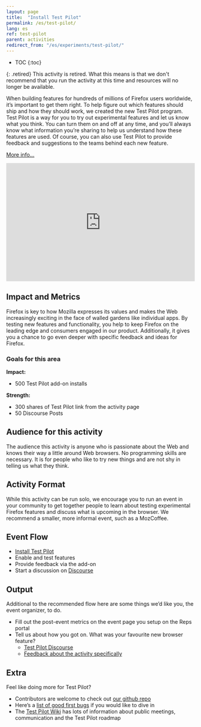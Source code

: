 ```yaml
---
layout: page
title:  "Install Test Pilot"
permalink: /es/test-pilot/
lang: es
ref: test-pilot
parent: activities
redirect_from: "/es/experiments/test-pilot/"
---
```


* TOC
{:toc}

{: .retired}
This activity is retired. What this means is that we don't recommend that you run the activity at this time and resources will no longer be available.

When building features for hundreds of millions of Firefox users worldwide, it’s important to get them right. To help figure out which features should ship and how they should work, we created the new Test Pilot program. Test Pilot is a way for you to try out experimental features and let us know what you think. You can turn them on and off at any time, and you’ll always know what information you’re sharing to help us understand how these features are used. Of course, you can also use Test Pilot to provide feedback and suggestions to the teams behind each new feature.

[More info...](https://blog.mozilla.org/blog/2016/05/10/you-can-help-build-the-future-of-firefox-with-the-new-test-pilot-program/)

<p>
  <iframe style="max-width:100%;" width="560" height="315" src="https://www.youtube.com/embed/0NCk8h5cfFI" frameborder="0" allowfullscreen></iframe>
</p>

## Impact and Metrics

Firefox is key to how Mozilla expresses its values and makes the Web increasingly exciting in the face of walled gardens like individual apps. By testing new features and functionality, you help to keep Firefox on the leading edge and consumers engaged in our product. Additionally, it gives you a chance to go even deeper with specific feedback and ideas for Firefox.

### Goals for this area

__Impact:__

* 500 Test Pilot add-on installs

__Strength:__

* 300 shares of Test Pilot link from the activity page
* 50 Discourse Posts

## Audience for this activity

The audience this activity is anyone who is passionate about the Web and knows their way a little around Web browsers. No programming skills are necessary. It is for people who like to try new things and are not shy in telling us what they think.

## Activity Format

While this activity can be run solo, we encourage you to run an event in your community to get together people to learn about testing experimental Firefox features and discuss what is upcoming in the browser. We recommend a smaller, more informal event, such as a MozCoffee.

## Event Flow

* [Install Test Pilot](http://testpilot.firefox.com/experiments?utm_source=activity.mozilla.community%26utm_medium=referral%26utm_campaign=moz-community-2016)
* Enable and test features
* Provide feedback via the add-on
* Start a discussion on [Discourse](https://discourse.mozilla-community.org/c/test-pilot)

## Output

Additional to the recommended flow here are some things we’d like you, the event organizer, to do.

* Fill out the post-event metrics on the event page you setup on the Reps portal
* Tell us about how you got on. What was your favourite new browser feature?
    * [Test Pilot Discourse](https://discourse.mozilla-community.org/c/test-pilot)
    * [Feedback about the activity specifically](https://discourse.mozilla-community.org/t/activate-mozilla-install-test-pilot/10075/1)

## Extra

Feel like doing more for Test Pilot?

* Contributors are welcome to check out [our github repo](https://github.com/mozilla/testpilot/)
* Here’s a [list of good first bugs](https://github.com/mozilla/testpilot/issues?q=is%3Aopen+is%3Aissue+label%3Agood-first-bug) if you would like to dive in
* The [Test Pilot Wiki](https://wiki.mozilla.org/Test_Pilot) has lots of information about public meetings, communication and the Test Pilot roadmap
